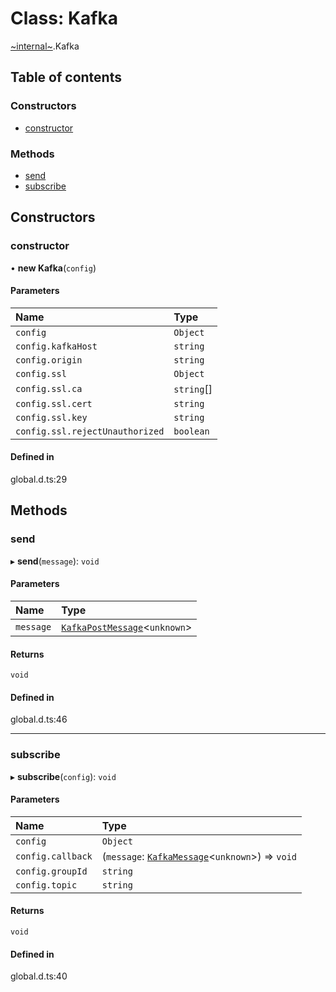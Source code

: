 # Class: Kafka

[~internal~](../wiki/~internal~).Kafka

## Table of contents

### Constructors

- [constructor](../wiki/~internal~.Kafka#constructor)

### Methods

- [send](../wiki/~internal~.Kafka#send)
- [subscribe](../wiki/~internal~.Kafka#subscribe)

## Constructors

### constructor

• **new Kafka**(`config`)

#### Parameters

| Name | Type |
| :------ | :------ |
| `config` | `Object` |
| `config.kafkaHost` | `string` |
| `config.origin` | `string` |
| `config.ssl` | `Object` |
| `config.ssl.ca` | `string`[] |
| `config.ssl.cert` | `string` |
| `config.ssl.key` | `string` |
| `config.ssl.rejectUnauthorized` | `boolean` |

#### Defined in

global.d.ts:29

## Methods

### send

▸ **send**(`message`): `void`

#### Parameters

| Name | Type |
| :------ | :------ |
| `message` | [`KafkaPostMessage`](../wiki/~internal~.KafkaPostMessage)<`unknown`\> |

#### Returns

`void`

#### Defined in

global.d.ts:46

___

### subscribe

▸ **subscribe**(`config`): `void`

#### Parameters

| Name | Type |
| :------ | :------ |
| `config` | `Object` |
| `config.callback` | (`message`: [`KafkaMessage`](../wiki/~internal~.KafkaMessage)<`unknown`\>) => `void` |
| `config.groupId` | `string` |
| `config.topic` | `string` |

#### Returns

`void`

#### Defined in

global.d.ts:40
